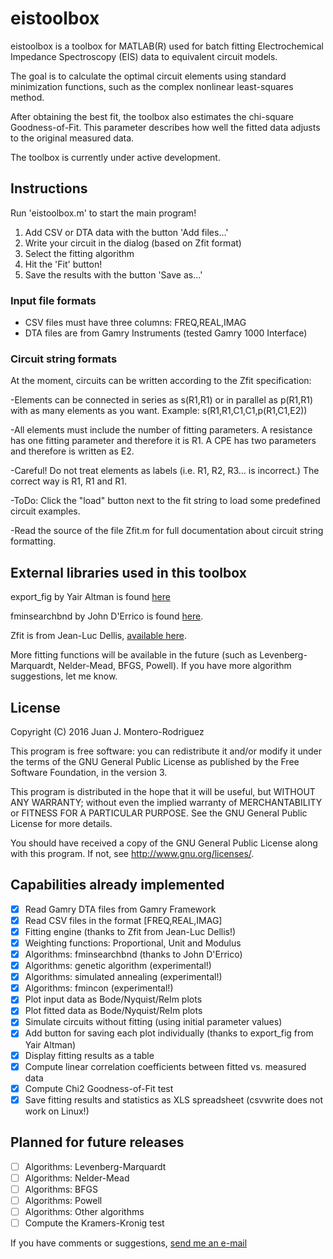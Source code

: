 # eistoolbox

eistoolbox is a toolbox for MATLAB(R) used for batch fitting Electrochemical Impedance Spectroscopy (EIS) data to equivalent circuit models.

The goal is to calculate the optimal circuit elements using standard minimization functions, such as the complex nonlinear least-squares method.

After obtaining the best fit, the toolbox also estimates the chi-square Goodness-of-Fit. This parameter describes how well the fitted data adjusts to the original measured data.

The toolbox is currently under active development.

## Instructions

Run 'eistoolbox.m' to start the main program!

1. Add CSV or DTA data with the button 'Add files...'
2. Write your circuit in the dialog (based on Zfit format)
3. Select the fitting algorithm
4. Hit the 'Fit' button!
5. Save the results with the button 'Save as...'

### Input file formats

- CSV files must have three columns: FREQ,REAL,IMAG
- DTA files are from Gamry Instruments (tested Gamry 1000 Interface)

### Circuit string formats

At the moment, circuits can be written according to the Zfit specification:

-Elements can be connected in series as s(R1,R1) or in parallel as p(R1,R1) with as many elements as you want. Example: s(R1,R1,C1,C1,p(R1,C1,E2))

-All elements must include the number of fitting parameters. A resistance has one fitting parameter and therefore it is R1. A CPE has two parameters and therefore is written as E2.

-Careful! Do not treat elements as labels (i.e. R1, R2, R3... is incorrect.) The correct way is R1, R1 and R1.

-ToDo: Click the "load" button next to the fit string to load some predefined circuit examples.

-Read the source of the file Zfit.m for full documentation about circuit string formatting.

## External libraries used in this toolbox

export_fig by Yair Altman is found [here](https://github.com/altmany/export_fig)

fminsearchbnd by John D'Errico is found [here](http://de.mathworks.com/matlabcentral/fileexchange/8277-fminsearchbnd--fminsearchcon).

Zfit is from Jean-Luc Dellis, [available here](https://www.mathworks.com/matlabcentral/fileexchange/19460-zfit).

More fitting functions will be available in the future (such as Levenberg-Marquardt, Nelder-Mead, BFGS, Powell). If you have more algorithm suggestions, let me know.

## License

Copyright (C) 2016  Juan J. Montero-Rodriguez
 
This program is free software: you can redistribute it and/or modify it under the terms of the GNU General Public License as published by the Free Software Foundation, in the version 3.

This program is distributed in the hope that it will be useful, but WITHOUT ANY WARRANTY; without even the implied warranty of MERCHANTABILITY or FITNESS FOR A PARTICULAR PURPOSE.  See the GNU General Public License for more details.

You should have received a copy of the GNU General Public License along with this program.  If not, see <http://www.gnu.org/licenses/>.

## Capabilities already implemented

- [x] Read Gamry DTA files from Gamry Framework
- [x] Read CSV files in the format [FREQ,REAL,IMAG]
- [x] Fitting engine (thanks to Zfit from Jean-Luc Dellis!)
- [x] Weighting functions: Proportional, Unit and Modulus
- [x] Algorithms: fminsearchbnd (thanks to John D'Errico)
- [x] Algorithms: genetic algorithm (experimental!)
- [x] Algorithms: simulated annealing (experimental!)
- [x] Algorithms: fmincon (experimental!)
- [x] Plot input data as Bode/Nyquist/ReIm plots
- [x] Plot fitted data as Bode/Nyquist/ReIm plots
- [x] Simulate circuits without fitting (using initial parameter values)
- [x] Add button for saving each plot individually (thanks to export_fig from Yair Altman) 
- [x] Display fitting results as a table
- [x] Compute linear correlation coefficients between fitted vs. measured data
- [x] Compute Chi2 Goodness-of-Fit test
- [x] Save fitting results and statistics as XLS spreadsheet (csvwrite does not work on Linux!)

## Planned for future releases

- [ ] Algorithms: Levenberg-Marquardt
- [ ] Algorithms: Nelder-Mead
- [ ] Algorithms: BFGS
- [ ] Algorithms: Powell
- [ ] Algorithms: Other algorithms
- [ ] Compute the Kramers-Kronig test

If you have comments or suggestions, [send me an e-mail](mailto:juan.montero@tu-harburg.de)
